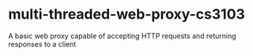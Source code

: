# multi-threaded-web-proxy-cs3103
A basic web proxy capable of accepting HTTP requests and returning responses to a client
